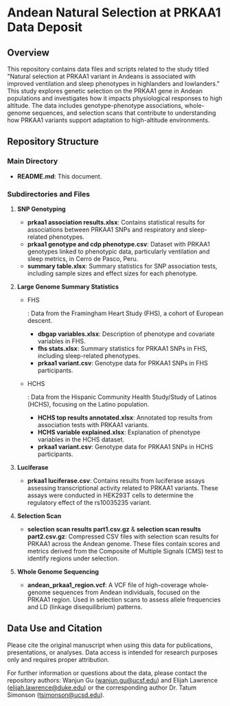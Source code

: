 # Andean Natural Selection at PRKAA1 Data Deposit



## Overview

This repository contains data files and scripts related to the study titled "Natural selection at PRKAA1 variant in Andeans is associated with improved ventilation and sleep phenotypes in highlanders and lowlanders." This study explores genetic selection on the PRKAA1 gene in Andean populations and investigates how it impacts physiological responses to high altitude. The data includes genotype-phenotype associations, whole-genome sequences, and selection scans that contribute to understanding how PRKAA1 variants support adaptation to high-altitude environments.

## Repository Structure

### Main Directory

- **README.md**: This document.

### Subdirectories and Files

1. **SNP Genotyping**

   - **prkaa1 association results.xlsx**: Contains statistical results for associations between PRKAA1 SNPs and respiratory and sleep-related phenotypes.
   - **prkaa1 genotype and cdp phenotype.csv**: Dataset with PRKAA1 genotypes linked to phenotypic data, particularly ventilation and sleep metrics, in Cerro de Pasco, Peru.
   - **summary table.xlsx**: Summary statistics for SNP association tests, including sample sizes and effect sizes for each phenotype.

2. **Large Genome Summary Statistics**

   - FHS

     : Data from the Framingham Heart Study (FHS), a cohort of European descent.

     - **dbgap variables.xlsx**: Description of phenotype and covariate variables in FHS.
     - **fhs stats.xlsx**: Summary statistics for PRKAA1 SNPs in FHS, including sleep-related phenotypes.
     - **prkaa1 variant.csv**: Genotype data for PRKAA1 SNPs in FHS participants.

   - HCHS

     : Data from the Hispanic Community Health Study/Study of Latinos (HCHS), focusing on the Latino population.

     - **HCHS top results annotated.xlsx**: Annotated top results from association tests with PRKAA1 variants.
     - **HCHS variable explained.xlsx**: Explanation of phenotype variables in the HCHS dataset.
     - **prkaa1 variant.csv**: Genotype data for PRKAA1 SNPs in HCHS participants.

3. **Luciferase**

   - **prkaa1 luciferase.csv**: Contains results from luciferase assays assessing transcriptional activity related to PRKAA1 variants. These assays were conducted in HEK293T cells to determine the regulatory effect of the rs10035235 variant.

4. **Selection Scan**

   - **selection scan results part1.csv.gz** & **selection scan results part2.csv.gz**: Compressed CSV files with selection scan results for PRKAA1 across the Andean genome. These files contain scores and metrics derived from the Composite of Multiple Signals (CMS) test to identify regions under selection.

5. **Whole Genome Sequencing**

   - **andean_prkaa1_region.vcf**: A VCF file of high-coverage whole-genome sequences from Andean individuals, focused on the PRKAA1 region. Used in selection scans to assess allele frequencies and LD (linkage disequilibrium) patterns.

## Data Use and Citation

Please cite the original manuscript when using this data for publications, presentations, or analyses. Data access is intended for research purposes only and requires proper attribution.

For further information or questions about the data, please contact the repository authors: Wanjun Gu (wanjun.gu@ucsf.edu) and Elijah Lawrence (elijah.lawrence@duke.edu) or the corresponding author Dr. Tatum Simonson (tsimonson@ucsd.edu).
